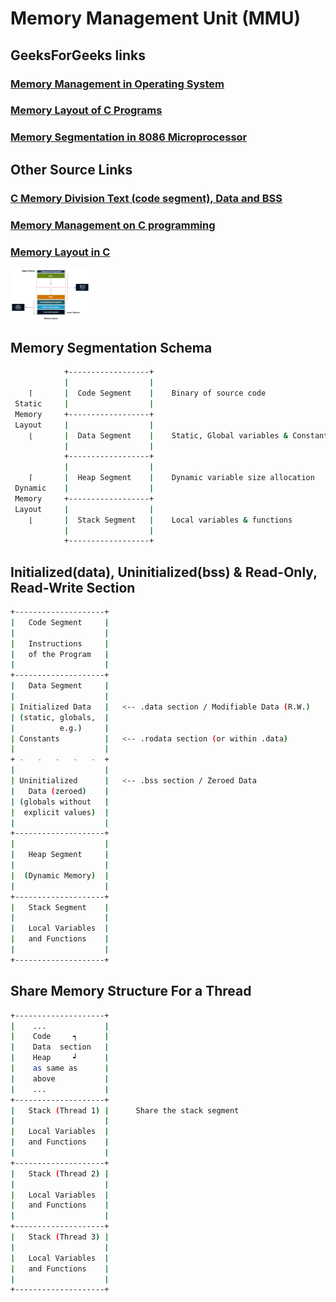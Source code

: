 # Memory Management Unit (MMU)

## GeeksForGeeks links

### [Memory Management in Operating System](https://www.geeksforgeeks.org/memory-management-in-operating-system/)

### [Memory Layout of C Programs](https://www.geeksforgeeks.org/memory-layout-of-c-program/)

### [Memory Segmentation in 8086 Microprocessor](https://www.geeksforgeeks.org/memory-segmentation-8086-microprocessor/)

## Other Source Links

### [C Memory Division Text (code segment), Data and BSS](https://wahyu-ehs.medium.com/c-memory-division-text-code-segment-data-and-bss-ef7d76831d8b)

### [Memory Management on C programming](https://wahyu-ehs.medium.com/memory-management-on-c-programming-ce30135cfbcb)

### [Memory Layout in C](https://www.javatpoint.com/memory-layout-in-c)

<img src="../../../../../assets/os/drsrv/gnu_linux/docs/arch/memory-layout-in-c.png" width="25%" height="25%" >

## Memory Segmentation Schema

```bash
            +------------------+
            |                  |
    ⌈       |  Code Segment    |    Binary of source code
 Static     |                  |
 Memory     +------------------+
 Layout     |                  |
    ⌊       |  Data Segment    |    Static, Global variables & Constants
            |                  |
            +------------------+
            |                  |
    ⌈       |  Heap Segment    |    Dynamic variable size allocation
 Dynamic    |                  |
 Memory     +------------------+
 Layout     |                  |
    ⌊       |  Stack Segment   |    Local variables & functions
            |                  |
            +------------------+
```

## Initialized(data), Uninitialized(bss) & Read-Only, Read-Write Section

```bash
+--------------------+
|   Code Segment     |
|                    |
|   Instructions     |
|   of the Program   |
|                    |
+--------------------+
|   Data Segment     |
|                    |
| Initialized Data   |   <-- .data section / Modifiable Data (R.W.)
| (static, globals,  |
|          e.g.)     |
| Constants          |   <-- .rodata section (or within .data)
|                    |
+ -   -   -   -   -  +
|                    |
| Uninitialized      |   <-- .bss section / Zeroed Data
|   Data (zeroed)    |
| (globals without   |
|  explicit values)  |
|                    |
+--------------------+
|                    |
|   Heap Segment     |
|                    |
|  (Dynamic Memory)  |
|                    |
+--------------------+
|   Stack Segment    |
|                    |
|   Local Variables  |
|   and Functions    |
|                    |
+--------------------+
```

## Share Memory Structure For a Thread

```bash
+--------------------+
|    ...             |
|    Code     ┑      |
|    Data  section   |
|    Heap     ┙      |
|    as same as      |
|    above           |
|    ...             |
+--------------------+
|   Stack (Thread 1) |      Share the stack segment
|                    |
|   Local Variables  |
|   and Functions    |
|                    |
+--------------------+
|   Stack (Thread 2) |
|                    |
|   Local Variables  |
|   and Functions    |
|                    |
+--------------------+
|   Stack (Thread 3) |
|                    |
|   Local Variables  |
|   and Functions    |
|                    |
+--------------------+
```
